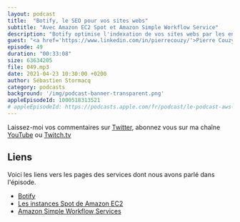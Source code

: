```yaml
---
layout: podcast
title:  "Botify, le SEO pour vos sites webs"
subtitle: "Avec Amazon EC2 Spot et Amazon Simple Workflow Service"
description: "Botify optimise l'indexation de vos sites webs par les engins de recherche. En crawlant votre site et appliquant des traitements sur la donnée, le but est de rendre votre site à gros traffic visible de Google.  Savez-vous que Google n'indexe que 30-40% de votre site ? Botify s'assure que les parties relevantes de votre site soient correctement indexées.  FNAC, GitHub, GlassDoor, Expedia font partie des sites qui utilisent cette technologie. Comment ca marche ? Comment Botify utilise les technologies AWS à cette fin ? On parle de Amazon EC2 spot instances et de Amazon Simple Workflow Service, entre autres."
guest: "<a href='https://www.linkedin.com/in/pierrecouzy/'>Pierre Couzy</a>, CTO, Botify, et <a href='https://www.linkedin.com/in/guillaumedauvin/'>Guillaume Dauvin</a>, Sr Infrastructure Engineer, Botify"
episode: 49
duration: "00:33:08"
size: 63634205
file: 049.mp3
date: 2021-04-23 10:30:00 +0200
author: Sébastien Stormacq
category: podcasts
background: '/img/podcast-banner-transparent.png'
appleEpisodeId: 1000518313521
# appleEpisodeId: https://podcasts.apple.com/fr/podcast/le-podcast-aws-en-français/id1452118442
---
```


Laissez-moi vos commentaires sur [Twitter](https://twitter.com/sebsto), abonnez vous sur ma chaîne [YouTube](https://www.youtube.com/sebsto) ou [Twitch.tv](https://www.twitch.tv/sebAWS)

## Liens

Voici les liens vers les pages des services dont nous avons parlé dans l'épisode.

- [Botify](https://www.botify.com/)
- [Les instances Spot de Amazon EC2](https://aws.amazon.com/fr/ec2/spot)
- [Amazon Simple Workflow Services](https://aws.amazon.com/fr/swf/?nc1=h_ls)